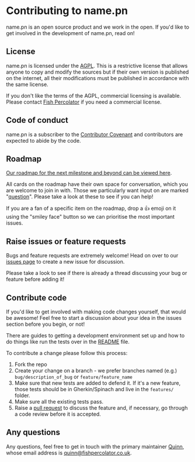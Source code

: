 # Contributing to name.pn

name.pn is an open source product and we work in the open. If you'd like to get
involved in the development of name.pn, read on!

## License

name.pn is licensed under the [AGPL](LICENSE.md). This is a restrictive license
that allows anyone to copy and modify the sources but if their own version is
published on the internet, all their modifications must be published in
accordance with the same license.

If you don't like the terms of the AGPL, commercial licensing is available.
Please contact [Fish Percolator](https://www.fishpercolator.co.uk/) if you need
a commercial license.

## Code of conduct

name.pn is a subscriber to the [Contributor Covenant](CODE_OF_CONDUCT.md) and
contributors are expected to abide by the code.

## Roadmap

[Our roadmap for the next milestone and beyond can be viewed
here](https://github.com/fishpercolator/name.pn/projects/1).

All cards on the
roadmap have their own space for conversation, which you are welcome to join in
with. Those we particularly want input on are marked
"[question](https://github.com/fishpercolator/name.pn/projects/1?card_filter_query=label%3Aquestion)". Please take a look at these to see if
you can help!

If you are a fan of a specific item on the roadmap, drop a :+1: emoji on it
using the "smiley face" button so we can prioritise the most important issues.

## Raise issues or feature requests

Bugs and feature requests are extremely welcome! Head on over to our
[issues page](https://github.com/fishpercolator/name.pn/issues) to create a new
issue for discussion.

Please take a look to see if there is already a thread discussing your bug or
feature before adding it!

## Contribute code

If you'd like to get involved with making code changes yourself, that would be
awesome! Feel free to start a discussion about your idea in the issues section
before you begin, or not!

There are guides to getting a development environment set up and how to do
things like run the tests over in the [README](README.md) file.

To contribute a change please follow this process:

1. Fork the repo
2. Create your change on a branch - we prefer branches named (e.g.) 
`bug/description_of_bug` or `feature/feature_name`
3. Make sure that new tests are added to defend it. If it's a new feature, those
tests should be in Gherkin/Spinach and live in the `features/` folder.
4. Make sure all the existing tests pass.
5. Raise a [pull request](https://github.com/fishpercolator/name.pn/pulls) to
discuss the feature and, if necessary, go through a code review before it is
accepted.

## Any questions

Any questions, feel free to get in touch with the primary maintainer
[Quinn](https://name.pn/quinn-daley), whose email address is
<quinn@fishpercolator.co.uk>.
